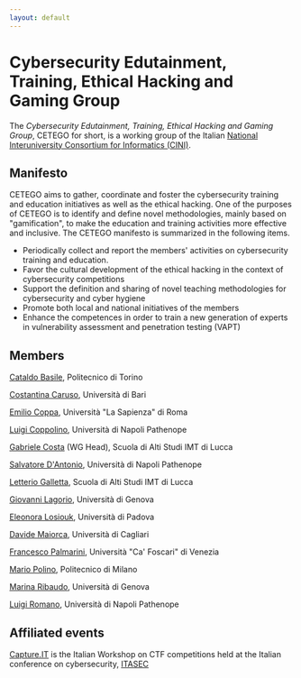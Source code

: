 ```yaml
---
layout: default
---
```


# Cybersecurity Edutainment, Training, Ethical Hacking and Gaming Group

The *Cybersecurity Edutainment, Training, Ethical Hacking and Gaming Group*, CETEGO for short, is a working group of the Italian [National Interuniversity Consortium for Informatics (CINI)](http://consorzio-cini.it).

## Manifesto

CETEGO aims to gather, coordinate and foster the cybersecurity training and education initiatives as well as the ethical hacking.
One of the purposes of CETEGO is to identify and define novel methodologies, mainly based on "gamification", to make the education and training activities more effective and inclusive.
The CETEGO manifesto is summarized in the following items.
- Periodically collect and report the members' activities on cybersecurity training and education.
- Favor the cultural development of the ethical hacking in the context of cybersecurity competitions
- Support the definition and sharing of novel teaching methodologies for cybersecurity and cyber hygiene
- Promote both local and national initiatives of the members
- Enhance the competences in order to train a new generation of experts in vulnerability assessment and penetration testing (VAPT)

## Members

[Cataldo	Basile](http://www.dauin.polito.it/it/personale/scheda/(nominativo)/cataldo.basile), Politecnico di Torino

[Costantina Caruso](http://m.ict.uniba.it/rubrica/costantina.caruso), Università di Bari

[Emilio Coppa](https://ecoppa.github.io/), Università "La Sapienza" di Roma

[Luigi Coppolino](https://www.uniparthenope.it/ugov/person/480), Università di Napoli Pathenope

[Gabriele Costa](http://www.imtlucca.it/gabriele.costa) (WG Head), Scuola di Alti Studi IMT di Lucca

[Salvatore D'Antonio](https://www.uniparthenope.it/ugov/person/1916), Università di Napoli Pathenope

[Letterio Galletta](https://www.imtlucca.it/it/letterio.galletta), Scuola di Alti Studi IMT di Lucca

[Giovanni Lagorio](https://www.dibris.unige.it/lagorio-giovanni), Università di Genova

[Eleonora Losiouk](https://www.math.unipd.it/~elosiouk/),	Università di Padova

[Davide Maiorca](https://www.unica.it/unica/it/ateneo_s07_ss01.page?contentId=SHD187705), Università di Cagliari

[Francesco	Palmarini](https://www.unive.it/data/persone/11900656), Università "Ca' Foscari" di Venezia

[Mario	Polino](https://jinblack.it/), Politecnico di Milano

[Marina Ribaudo](https://www.dibris.unige.it/ribaudo-marina), Università di Genova

[Luigi Romano](https://www.uniparthenope.it/ugov/person/2017), Università di Napoli Pathenope


## Affiliated events

[Capture.IT](https://sysma.imtlucca.it/capture-it/) is the Italian Workshop on CTF competitions held at the Italian conference on cybersecurity, [ITASEC](https://itasec.it/)
